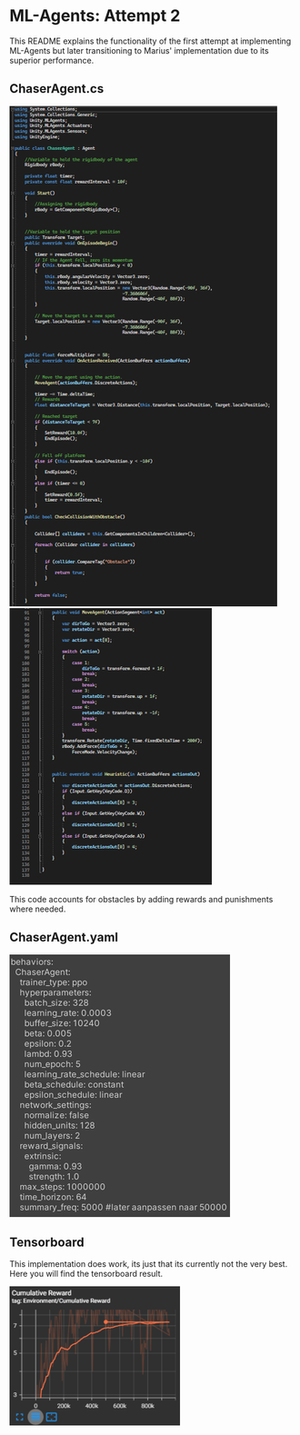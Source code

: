 # ML-Agents: Attempt 2

This README explains the functionality of the first attempt at implementing ML-Agents but later transitioning to Marius' implementation due to its superior performance.


## ChaserAgent.cs
![Chaseragent.cs illustration 1](ImagesREADME/ChaserAgent1.png)
![Chaseragent.cs illustration 2](ImagesREADME/ChaserAgent2.png)

This code accounts for obstacles by adding rewards and punishments where needed.

## ChaserAgent.yaml

![Chaseragent.yaml illustration](ImagesREADME/ChaserAgentYaml.png)


## Tensorboard

This implementation does work, its just that its currently not the very best.
Here you will find the tensorboard result.

![Tensorboard illustration](ImagesREADME/TensorBoard.png)